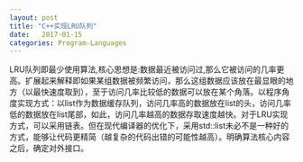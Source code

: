 ```yaml
---
layout: post
title: "C++实现LRU队列"
date:   2017-01-15
categories: Program-Languages
---
```


LRU队列即最少使用算法,核心思想是:数据最近被访问过,那么它被访问的几率更高。扩展起来解释即如果某组数据被频繁访问，那么这组数据应该放在最显眼的地方（以最快速度取到），至于访问几率比较低的数据可以放在某个角落。以程序角度实现方式：以list作为数据缓存队列，访问几率高的数据放在list的头，访问几率低的数据放在list尾部，如此，访问几率越高的数据存取速度越快。对于LRU实现方式，可以采用链表。但在现代编译器的优化下，采用std::list未必不是一种好的方式，能够让代码更精简（越复杂的代码出错的可能性越高）。明确算法核心内容之后，确定对外接口。
